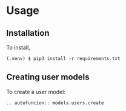 # Usage

## Installation

To install,

```console
(.venv) $ pip3 install -r requirements.txt
```

## Creating user models

 To create a user model:

 ```{eval-rst}
 .. autofuncion:: models.users.create
 ```
